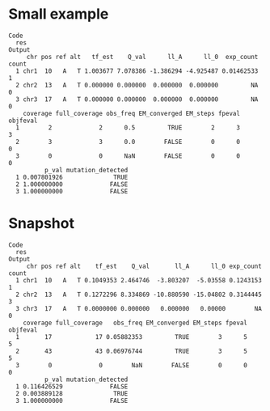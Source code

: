 # Small example

    Code
      res
    Output
         chr pos ref alt   tf_est    Q_val      ll_A      ll_0  exp_count count
      1 chr1  10   A   T 1.003677 7.078386 -1.386294 -4.925487 0.01462533     1
      2 chr2  13   A   T 0.000000 0.000000  0.000000  0.000000         NA     0
      3 chr3  17   A   T 0.000000 0.000000  0.000000  0.000000         NA     0
        coverage full_coverage obs_freq EM_converged EM_steps fpeval objfeval
      1        2             2      0.5         TRUE        2      3        3
      2        3             3      0.0        FALSE        0      0        0
      3        0             0      NaN        FALSE        0      0        0
              p_val mutation_detected
      1 0.007801926              TRUE
      2 1.000000000             FALSE
      3 1.000000000             FALSE

# Snapshot

    Code
      res
    Output
         chr pos ref alt    tf_est    Q_val       ll_A      ll_0 exp_count count
      1 chr1  10   A   T 0.1049353 2.464746  -3.803207  -5.03558 0.1243153     1
      2 chr2  13   A   T 0.1272296 8.334869 -10.880590 -15.04802 0.3144445     3
      3 chr3  17   A   T 0.0000000 0.000000   0.000000   0.00000        NA     0
        coverage full_coverage   obs_freq EM_converged EM_steps fpeval objfeval
      1       17            17 0.05882353         TRUE        3      5        5
      2       43            43 0.06976744         TRUE        3      5        5
      3        0             0        NaN        FALSE        0      0        0
              p_val mutation_detected
      1 0.116426529             FALSE
      2 0.003889128              TRUE
      3 1.000000000             FALSE

